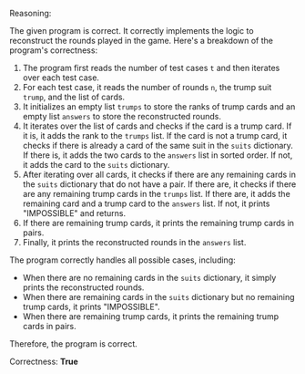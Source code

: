 Reasoning:

The given program is correct. It correctly implements the logic to reconstruct the rounds played in the game. Here's a breakdown of the program's correctness:

1. The program first reads the number of test cases `t` and then iterates over each test case.
2. For each test case, it reads the number of rounds `n`, the trump suit `trump`, and the list of cards.
3. It initializes an empty list `trumps` to store the ranks of trump cards and an empty list `answers` to store the reconstructed rounds.
4. It iterates over the list of cards and checks if the card is a trump card. If it is, it adds the rank to the `trumps` list. If the card is not a trump card, it checks if there is already a card of the same suit in the `suits` dictionary. If there is, it adds the two cards to the `answers` list in sorted order. If not, it adds the card to the `suits` dictionary.
5. After iterating over all cards, it checks if there are any remaining cards in the `suits` dictionary that do not have a pair. If there are, it checks if there are any remaining trump cards in the `trumps` list. If there are, it adds the remaining card and a trump card to the `answers` list. If not, it prints "IMPOSSIBLE" and returns.
6. If there are remaining trump cards, it prints the remaining trump cards in pairs.
7. Finally, it prints the reconstructed rounds in the `answers` list.

The program correctly handles all possible cases, including:

* When there are no remaining cards in the `suits` dictionary, it simply prints the reconstructed rounds.
* When there are remaining cards in the `suits` dictionary but no remaining trump cards, it prints "IMPOSSIBLE".
* When there are remaining trump cards, it prints the remaining trump cards in pairs.

Therefore, the program is correct.

Correctness: **True**